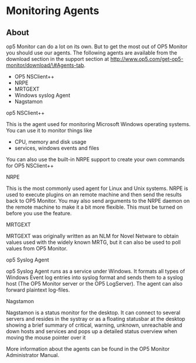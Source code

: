# Monitoring Agents

## About

op5 Monitor can do a lot on its own. But to get the most out of OP5 Monitor you should use our agents.
The following agents are available from the download section in the support section at http://www.op5.com/get-op5-monitor/download/\#Agents-tab.

- OP5 NSClient++
- NRPE
- MRTGEXT
- Windows syslog Agent
- Nagstamon

op5 NSClient++

This is the agent used for monitoring Microsoft Windows operating systems.
 You can use it to monitor things like

- CPU, memory and disk usage
- services, windows events and files

You can also use the built-in NRPE support to create your own commands for OP5 NSClient++

NRPE

This is the most commonly used agent for Linux and Unix systems. NRPE is used to execute plugins on an remote machine and then send the results back to OP5 Monitor.
You may also send arguments to the NRPE daemon on the remote machine to make it a bit more flexible. This must be turned on before you use the feature.

MRTGEXT

MRTGEXT was originally written as an NLM for Novel Netware to obtain values used with the widely known MRTG, but it can also be used to poll values from OP5 Monitor.

op5 Syslog Agent

op5 Syslog Agent runs as a service under Windows. It formats all types of Windows Event log entries into syslog format and sends them to a syslog host (The OP5 Monitor server or the OP5 LogServer).
The agent can also forward plaintext log-files.

Nagstamon

Nagstamon is a status monitor for the desktop. It can connect to several servers and resides in the systray or as a floating statusbar at the desktop showing a brief summary of critical, warning, unknown, unreachable and down hosts and services and pops up a detailed status overview when moving the mouse pointer over it

 More information about the agents can be found in the OP5 Monitor Administrator Manual.
